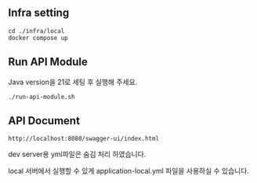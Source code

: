 ## Infra setting
```text
cd ./infra/local
docker compose up
```

## Run API Module
Java version을 21로 세팅 후 실행해 주세요.
```
./run-api-module.sh
```

## API Document
```
http://localhost:8080/swagger-ui/index.html
```

dev server용 yml파일은 숨김 처리 하였습니다.

local 서버에서 실행할 수 있게 application-local.yml 파일을 사용하실 수 있습니다.
